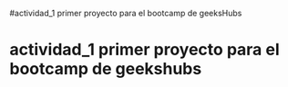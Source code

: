 #actividad_1 primer proyecto para el bootcamp de geeksHubs
# actividad_1 primer proyecto para el bootcamp de geekshubs
